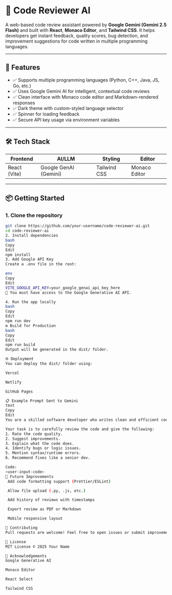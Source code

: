 # 🧠 Code Reviewer AI

A web-based code review assistant powered by **Google Gemini (Gemini 2.5 Flash)** and built with **React**, **Monaco Editor**, and **Tailwind CSS**. It helps developers get instant feedback, quality scores, bug detection, and improvement suggestions for code written in multiple programming languages.

---

## 🚀 Features

- ✅ Supports multiple programming languages (Python, C++, Java, JS, Go, etc.)
- ✅ Uses Google Gemini AI for intelligent, contextual code reviews
- ✅ Clean interface with Monaco code editor and Markdown-rendered responses
- ✅ Dark theme with custom-styled language selector
- ✅ Spinner for loading feedback
- ✅ Secure API key usage via environment variables

---

## 🛠️ Tech Stack

| Frontend     | AI/LLM         | Styling       | Editor        |
|--------------|----------------|----------------|----------------|
| React (Vite) | Google GenAI (Gemini) | Tailwind CSS | Monaco Editor |

---

## 📦 Getting Started

### 1. Clone the repository

```bash
git clone https://github.com/your-username/code-reviewer-ai.git
cd code-reviewer-ai
2. Install dependencies
bash
Copy
Edit
npm install
3. Add Google API Key
Create a .env file in the root:

env
Copy
Edit
VITE_GOOGLE_API_KEY=your_google_genai_api_key_here
🔐 You must have access to the Google Generative AI API.

4. Run the app locally
bash
Copy
Edit
npm run dev
⚙️ Build for Production
bash
Copy
Edit
npm run build
Output will be generated in the dist/ folder.

🌐 Deployment
You can deploy the dist/ folder using:

Vercel

Netlify

GitHub Pages

📋 Example Prompt Sent to Gemini
text
Copy
Edit
You are a skilled software developer who writes clean and efficient code. A user is sharing some code written in Python.

Your task is to carefully review the code and give the following:
1. Rate the code quality.
2. Suggest improvements.
3. Explain what the code does.
4. Identify bugs or logic issues.
5. Mention syntax/runtime errors.
6. Recommend fixes like a senior dev.

Code:
<user-input-code>
🧠 Future Improvements
 Add code formatting support (Prettier/ESLint)

 Allow file upload (.py, .js, etc.)

 Add history of reviews with timestamps

 Export review as PDF or Markdown

 Mobile responsive layout

🤝 Contributing
Pull requests are welcome! Feel free to open issues or submit improvements.

📄 License
MIT License © 2025 Your Name

🙏 Acknowledgements
Google Generative AI

Monaco Editor

React Select

Tailwind CSS
